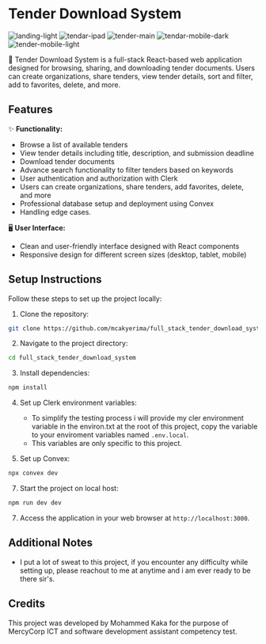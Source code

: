 # Tender Download System
![landing-light](https://github.com/mcakyerima/full_stack_tender_download_system/assets/58314409/080cc434-811f-41a6-bd5b-c6c54e662952)
![tendar-ipad](https://github.com/mcakyerima/full_stack_tender_download_system/assets/58314409/a1ebd276-8202-41b2-a288-48f7ef594a0a)
![tender-main](https://github.com/mcakyerima/full_stack_tender_download_system/assets/58314409/715cf12d-0e5f-4e1e-b16e-76d2a52ca9b4)
![tendar-mobile-dark](https://github.com/mcakyerima/full_stack_tender_download_system/assets/58314409/a313f056-08eb-4090-9410-d57cc76e5de7)
![tender-mobile-light](https://github.com/mcakyerima/full_stack_tender_download_system/assets/58314409/02475c0e-ea19-49b7-acdb-8ba4a90ebd99)

📝 Tender Download System is a full-stack React-based web application designed for browsing, sharing, and downloading tender documents. Users can create organizations, share tenders, view tender details, sort and filter, add to favorites, delete, and more.

## Features

✨ **Functionality:**
- Browse a list of available tenders
- View tender details including title, description, and submission deadline
- Download tender documents
- Advance search functionality to filter tenders based on keywords
- User authentication and authorization with Clerk
- Users can create organizations, share tenders, add favorites, delete, and more
- Professional database setup and deployment using Convex
- Handling edge cases.


🖥️ **User Interface:**
- Clean and user-friendly interface designed with React components
- Responsive design for different screen sizes (desktop, tablet, mobile)

## Setup Instructions

Follow these steps to set up the project locally:

1. Clone the repository:

```bash
git clone https://github.com/mcakyerima/full_stack_tender_download_system.git
```

2. Navigate to the project directory:

```bash
cd full_stack_tender_download_system
```

3. Install dependencies:

```bash
npm install
```

4. Set up Clerk environment variables:
   
   - To simplify the testing process i will provide my cler environment variable in the environ.txt at the root of this project, copy the variable to your enviroment variables named `.env.local`.
   - This variables are only specific to this project.

5. Set up Convex:
```bash
npx convex dev
```

7. Start the project on local host:

```bash
npm run dev dev
```

7. Access the application in your web browser at `http://localhost:3000`.

## Additional Notes

- I put a lot of sweat to this project, if you encounter any difficulty while setting up, please reachout to me at anytime and i am ever ready to be there sir's.

## Credits

This project was developed by Mohammed Kaka for the purpose of MercyCorp ICT and software development assistant competency test.
